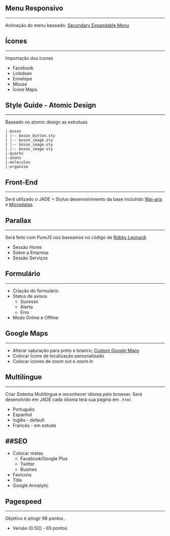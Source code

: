 ## Menu Responsivo
---

Animação do menu baseado: [Secondary Expandable Menu](http://goo.gl/8teouW)


## Ícones
---

Importação dos ícones
- Facebook
- Linkdean
- Envelope
- Mouse
- Ícone Maps


## Style Guide - Atomic Design
---

Baseado no atomic design as estrutuas

```
|-boson
| |-- boson_button.sty
| |-- boson_image.sty
| |-- boson_image.sty 
| |-- boson_image.sty 
|-quarks
|-atons
|-molecules
|-organism
```

## Front-End
---
Será utilizado o JADE + Stylus desenvolvimento da base incluindo [Wai-aria](http://goo.gl/acLI46) e [Microdatas](http://goo.gl/O1dxWU).



## Parallax
---

Será feito com PureJS nos baseamos no código de [Robby Leonardi](http://goo.gl/MitCP)


- Sessão Home
- Sobre a Empresa
- Sessão Serviços

## Formulário
---
 
- Criação do formulário
- Status de avisos
  - Sucesso
  - Alerta
  - Erro
- Modo Online e Offline
  

## Google Maps
---

- Alterar saturação para preto e branco; [Custom Google Maps](http://goo.gl/FrnyfR)
- Colocar Ícone de localização personalizado
- Colocar ícones de zoom out e zoom in


## Multilingue
---

Criar Sistema Multilingue e reconhecer idioma pelo browser. Será desenolvido em JADE cada idioma terá sua página em `.html`

- Português
- Espanhol
- Inglês - default
- Francês - em estudo


##SEO
---

- Colocar metas
	- Facebook/Google Plus
	- Twitter
	- Busines 
- Favicons
- Title
- Google Annalytic

## Pagespeed
---

Objetivo é atingir 98 pontos .

- Versão (0.5)[] - 65 pontos.




